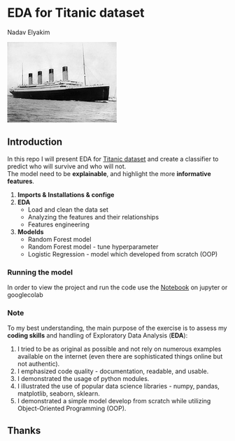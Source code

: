 # EDA for Titanic dataset
Nadav Elyakim

<img src="./img/Titanic.jpg" alt="Alt text">

## Introduction
In this repo I will present EDA for [Titanic dataset](https://www.kaggle.com/datasets/yasserh/titanic-dataset) and create a classifier to predict who will survive and who will not.\
The model need to be **explainable**, and highlight the more **informative features**.

1. **Imports & Installations & confige**
2. **EDA** 
    * Load and clean the data set
    * Analyzing the features and their relationships
    * Features engineering
3. **Modelds** 
    * Random Forest model
    * Random Forest model - tune hyperparameter
    * Logistic Regression - model which developed from scratch (OOP)

### Running the model
In order to view the project and run the code use the [Notebook](https://github.com/NadavElyakim27/titanic_EDA/blob/main/notebook.ipynb) on jupyter or googlecolab


### Note

To my best understanding, the main purpose of the exercise is to assess my **coding skills** and handling of Exploratory Data Analysis (**EDA**):
1. I tried to be as original as possible and not rely on numerous examples available on the internet (even there are sophisticated things online but not authentic).
2. I emphasized code quality - documentation, readable, and usable.
3. I demonstrated the usage of python modules.
4. I illustrated the use of popular data science libraries - numpy, pandas, matplotlib, seaborn, sklearn.
5. I demonstrated  a simple model develop from scratch while utilizing Object-Oriented Programming (OOP).

## Thanks

